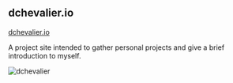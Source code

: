 ## dchevalier.io

[dchevalier.io](https://dchevalier.io)

A project site intended to gather personal projects and give a brief introduction to myself. 

![dchevalier](https://dchevalier.io/src/assets/screenshots/dchevalier-screen.png)
